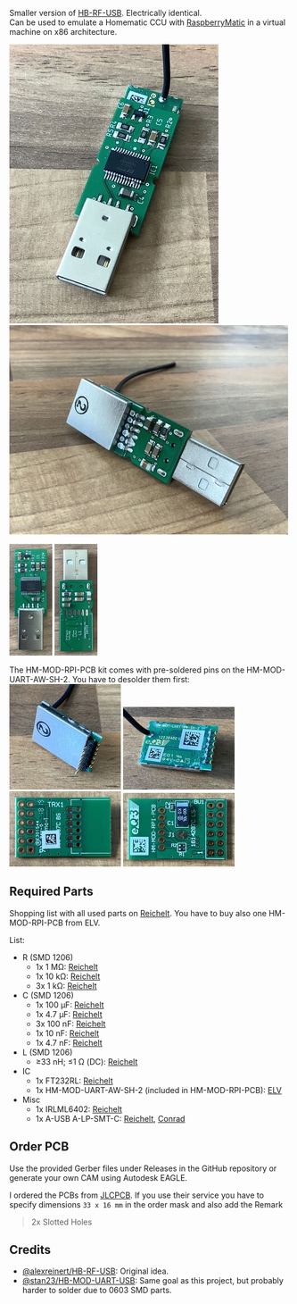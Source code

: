 Smaller version of [HB-RF-USB](https://github.com/alexreinert/PCB). Electrically identical.  
Can be used to emulate a Homematic CCU with [RaspberryMatic](https://github.com/jens-maus/RaspberryMatic) in a virtual machine on x86 architecture.

[![](docs/img/thumbs/top_perspective_500.jpeg)](![](docs/img/top_perspective.jpeg))
[![](docs/img/thumbs/bottom_perspective_500.jpeg)](![](docs/img/bottom_perspective.jpeg))

[![](docs/img/thumbs/top_200.jpeg)](![](docs/img/top.jpeg))
[![](docs/img/thumbs/bottom_200.jpeg)](![](docs/img/bottom.jpeg))

The HM-MOD-RPI-PCB kit comes with pre-soldered pins on the HM-MOD-UART-AW-SH-2. You have to desolder them first:
[![](docs/img/thumbs/HM-MOD-UART-AW-SH-2_top_200.jpeg)](![](docs/img/HM-MOD-UART-AW-SH-2_bottom.jpeg))
[![](docs/img/thumbs/HM-MOD-UART-AW-SH-2_bottom_200.jpeg)](![](docs/img/HM-MOD-UART-AW-SH-2_top.jpeg))  
[![](docs/img/thumbs/HM-MOD-RPI-PCB_bottom_200.jpeg)](![](docs/img/HM-MOD-RPI-PCB_bottom.jpeg))
[![](docs/img/thumbs/HM-MOD-RPI-PCB_top_200.jpeg)](![](docs/img/HM-MOD-RPI-PCB_top.jpeg))

## Required Parts

Shopping list with all used parts on [Reichelt](https://www.reichelt.de/my/1737625). You have to buy also one HM-MOD-RPI-PCB from ELV.

List:

- R (SMD 1206)
    - 1x 1 MΩ: [Reichelt](https://www.reichelt.de/smd-widerstand-1206-1-0-mohm-250-mw-1-rnd-1206-1-1m-p183429.html?&trstct=pol_0&nbc=1)
    - 1x 10 kΩ: [Reichelt](https://www.reichelt.de/smd-widerstand-1206-10-kohm-250-mw-1-rnd-1206-1-10k-p183394.html?&trstct=pol_0&nbc=1)
    - 3x 1 kΩ: [Reichelt](https://www.reichelt.de/smd-widerstand-1206-1-0-kohm-250-mw-1-rnd-1206-1-1-0k-p183379.html?&trstct=pol_2&nbc=1)
- C (SMD 1206)
    - 1x 100 µF: [Reichelt](https://www.reichelt.de/smd-vielschichtkondensator-g1206-100-f-6-3v-x5r-g1206-100-6-p89744.html?&trstct=pol_0&nbc=1)
    - 1x 4.7 µF: [Reichelt](https://www.reichelt.de/smd-kerko-1206-4-7-f-50-v-10-mlcc-rnd-1501206b475k-p254230.html?&trstct=pol_0&nbc=1)
    - 3x 100 nF: [Reichelt](https://www.reichelt.de/vielschicht-kerko-100nf-50v-125-c-kem-x7r1206b100n-p207152.html?&nbc=1)
    - 1x 10 nF: [Reichelt](https://www.reichelt.de/vielschicht-kerko-10nf-50v-125-c-kem-x7r1206b10n-p207144.html?&trstct=pol_3&nbc=1)
    - 1x 4.7 nF: [Reichelt](https://www.reichelt.de/vielschicht-kerko-4-7nf-50v-125-c-kem-x7r1206-4-7n-p207141.html?&trstct=pol_5&nbc=1)
- L (SMD 1206)
    - ≥33 nH; ≤1 Ω (DC): [Reichelt](https://www.reichelt.de/smd-induktivitaet-1206-keramik-220n-l-1206as-220n-p72972.html?&trstct=pol_11&nbc=1)
- IC
    - 1x FT232RL: [Reichelt](https://www.reichelt.de/rs232-interface-bruecke-usb-zu-uart-ssop-28-ft-232-rl-p64399.html?&nbc=1)
    - 1x HM-MOD-UART-AW-SH-2 (included in HM-MOD-RPI-PCB): [ELV](https://de.elv.com/elv-homematic-komplettbausatz-funkmodul-fuer-raspberry-pi-hm-mod-rpi-pcb-fuer-smart-home-hausautomation-142141)
- Misc
    - 1x IRLML6402: [Reichelt](https://www.reichelt.de/mosfet-p-ch-20v-3-7a-1-3w-sot-23-irlml-6402-p108743.html?&nbc=1)
    - 1x A-USB A-LP-SMT-C: [Reichelt](https://www.reichelt.de/usb-einbaustecker-serie-a-gerade-180-vers-usb-agf-p52008.html?&nbc=1), [Conrad](https://www.conrad.de/de/p/usb-stecker-ultra-flach-stecker-einbau-a-usb-a-lp-smt-c-usb-a-smt-assmann-wsw-inhalt-1-st-741461.html)

## Order PCB

Use the provided Gerber files under Releases in the GitHub repository or generate your own CAM using Autodesk EAGLE.

I ordered the PCBs from [JLCPCB](https://jlcpcb.com). If you use their service you have to specify dimensions `33 x 16 mm` in the order mask and also add the Remark

> 2x Slotted Holes


## Credits

- [@alexreinert/HB-RF-USB](https://github.com/alexreinert/PCB): Original idea.
- [@stan23/HB-MOD-UART-USB](https://github.com/stan23/myPCBs/tree/master/HB-MOD-UART-USB): Same goal as this project, but probably harder to solder due to 0603 SMD parts.